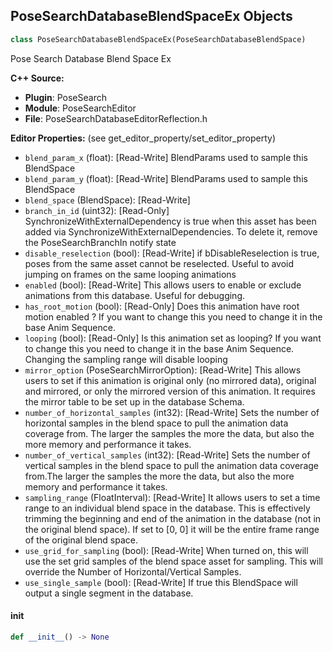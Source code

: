 ## PoseSearchDatabaseBlendSpaceEx Objects

```python
class PoseSearchDatabaseBlendSpaceEx(PoseSearchDatabaseBlendSpace)
```

Pose Search Database Blend Space Ex

**C++ Source:**

- **Plugin**: PoseSearch
- **Module**: PoseSearchEditor
- **File**: PoseSearchDatabaseEditorReflection.h

**Editor Properties:** (see get_editor_property/set_editor_property)

- ``blend_param_x`` (float):  [Read-Write] BlendParams used to sample this BlendSpace
- ``blend_param_y`` (float):  [Read-Write] BlendParams used to sample this BlendSpace
- ``blend_space`` (BlendSpace):  [Read-Write]
- ``branch_in_id`` (uint32):  [Read-Only] SynchronizeWithExternalDependency is true when this asset has been added via SynchronizeWithExternalDependencies.
  To delete it, remove the PoseSearchBranchIn notify state
- ``disable_reselection`` (bool):  [Read-Write] if bDisableReselection is true, poses from the same asset cannot be reselected. Useful to avoid jumping on frames on the same looping animations
- ``enabled`` (bool):  [Read-Write] This allows users to enable or exclude animations from this database. Useful for debugging.
- ``has_root_motion`` (bool):  [Read-Only] Does this animation have root motion enabled ? If you want to change this you need to change it in the base Anim Sequence.
- ``looping`` (bool):  [Read-Only] Is this animation set as looping? If you want to change this you need to change it in the base Anim Sequence.
  Changing the sampling range will disable looping
- ``mirror_option`` (PoseSearchMirrorOption):  [Read-Write] This allows users to set if this animation is original only (no mirrored data), original and mirrored, or only the mirrored version of this animation.
  It requires the mirror table to be set up in the database Schema.
- ``number_of_horizontal_samples`` (int32):  [Read-Write] Sets the number of horizontal samples in the blend space to pull the animation data coverage from. The larger the samples the more the data, but also the more memory and performance it takes.
- ``number_of_vertical_samples`` (int32):  [Read-Write] Sets the number of vertical samples in the blend space to pull the animation data coverage from.The larger the samples the more the data, but also the more memory and performance it takes.
- ``sampling_range`` (FloatInterval):  [Read-Write] It allows users to set a time range to an individual blend space in the database.
  This is effectively trimming the beginning and end of the animation in the database (not in the original blend space).
  If set to [0, 0] it will be the entire frame range of the original blend space.
- ``use_grid_for_sampling`` (bool):  [Read-Write] When turned on, this will use the set grid samples of the blend space asset for sampling. This will override the Number of Horizontal/Vertical Samples.
- ``use_single_sample`` (bool):  [Read-Write] If true this BlendSpace will output a single segment in the database.

<a id="unreal.PoseSearchDatabaseBlendSpaceEx.__init__"></a>

#### __init__

```python
def __init__() -> None
```

<a id="unreal.PoseSearchDatabaseAnimCompositeEx"></a>
